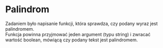 # Palindrom

Zadaniem było napisanie funkcji, która sprawdza, czy podany wyraz jest palindromem.<br>
Funkcja powinna przyjmować jeden argument (typu string) i zwracać wartość boolean, mówiącą czy podany tekst jest palindromem.
